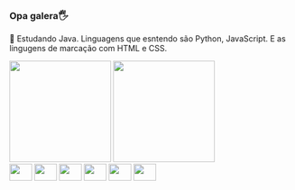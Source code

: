 ### Opa galera🖐️ 
📘 Estudando Java. Linguagens que esntendo são Python, JavaScript. E as lingugens de marcação com HTML e CSS.


<div>
  <a href="https://github.com/Rianóis"></a>
  <img height="180cm" src="https://github-readme-stats.vercel.app/api?username=Ryanols&show_icons=false&theme=dark&include_all_comits=true&count_private=true">
  <img height="180cm" src="https://github-readme-stats.vercel.app/api/top-langs/?username=Ryanols&layout=compact&lans_count=168theme=dark"
</div>
<div>
  <img align="center alt="Ryan_SQL" height="30" width="40" 
    src="https://cdn.jsdelivr.net/gh/devicons/devicon@latest/icons/sqldeveloper/sqldeveloper-original.svg"></img>
  <img align="center alt="Ryan_SQL" height="30" width="40"     v 
   src="https://cdn.jsdelivr.net/gh/devicons/devicon@latest/icons/python/python-original.svg" ></img>
  <img align="center alt="Ryan_SQL" height="30" width="40"     v 
   src="https://cdn.jsdelivr.net/gh/devicons/devicon@latest/icons/javascript/javascript-original.svg"" ></img>
  <img align="center alt="Ryan_SQL" height="30" width="40"     v 
   src="https://cdn.jsdelivr.net/gh/devicons/devicon@latest/icons/html5/html5-original.svg"></img>
  <img align="center alt="Ryan_SQL" height="30" width="40"     v 
   src="https://cdn.jsdelivr.net/gh/devicons/devicon@latest/icons/css3/css3-original.svg" ></img>
  <img align="center alt="Ryan_SQL" height="30" width="40"     v 
  src="https://cdn.jsdelivr.net/gh/devicons/devicon@latest/icons/java/java-original.svg" /></img>
</div>

